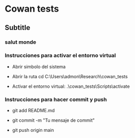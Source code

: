 # Cowan tests
## Subtitle
### salut monde

### Instrucciones para activar el entorno virtual

- Abrir simbolo del sistema

- Abrir la ruta cd C:\Users\admon\Research\cowan_tests

- Activar el entorno virtual: .\cowan_tests\Scripts\activate

### Instrucciones para  hacer commit y push

- git add README.md

- git commit -m "Tu mensaje de commit"

- git push origin main
